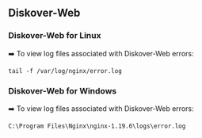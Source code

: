 ## Diskover-Web

### Diskover-Web for Linux

➡️ To view log files associated with Diskover-Web errors:
```
tail -f /var/log/nginx/error.log
```

### Diskover-Web for Windows

➡️ To view log files associated with Diskover-Web errors:
```
C:\Program Files\Nginx\nginx-1.19.6\logs\error.log
```
